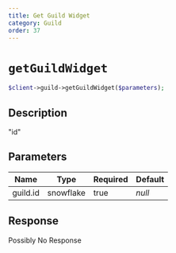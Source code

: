 ```yaml
---
title: Get Guild Widget
category: Guild
order: 37
---
```


# `getGuildWidget`

```php
$client->guild->getGuildWidget($parameters);
```

## Description

&quot;id&quot;

## Parameters


Name | Type | Required | Default
--- | --- | --- | ---
guild.id | snowflake | true | *null*

## Response

Possibly No Response

